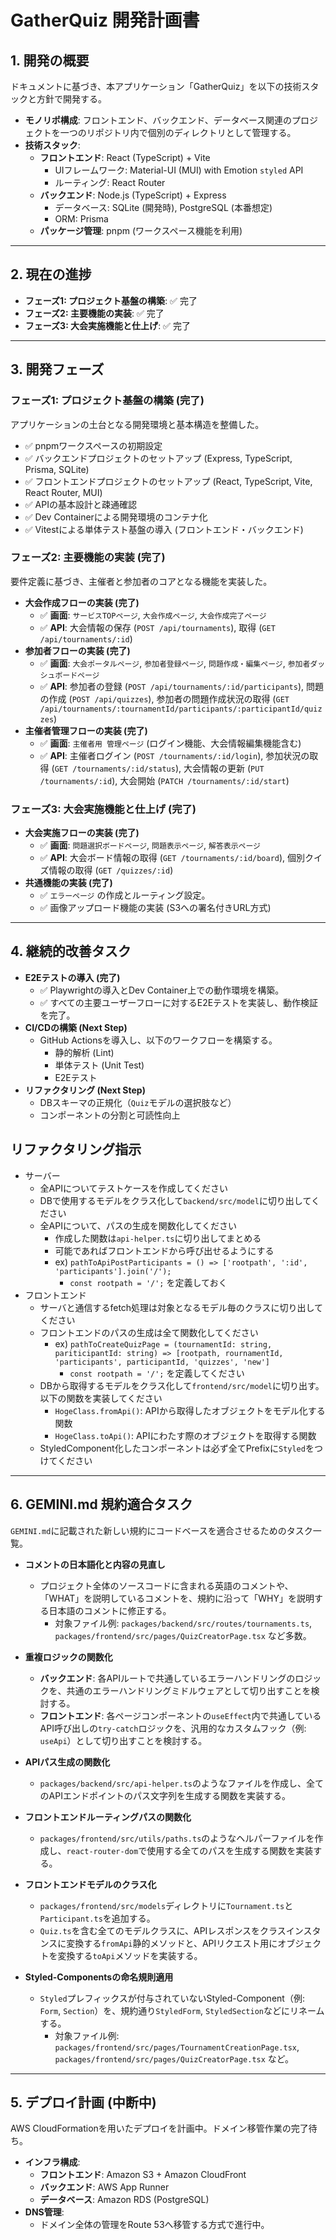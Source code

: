 # GatherQuiz 開発計画書

## 1. 開発の概要

ドキュメントに基づき、本アプリケーション「GatherQuiz」を以下の技術スタックと方針で開発する。

- **モノリポ構成**: フロントエンド、バックエンド、データベース関連のプロジェクトを一つのリポジトリ内で個別のディレクトリとして管理する。
- **技術スタック**:
    - **フロントエンド**: React (TypeScript) + Vite
        - UIフレームワーク: Material-UI (MUI) with Emotion `styled` API
        - ルーティング: React Router
    - **バックエンド**: Node.js (TypeScript) + Express
        - データベース: SQLite (開発時), PostgreSQL (本番想定)
        - ORM: Prisma
    - **パッケージ管理**: pnpm (ワークスペース機能を利用)

---

## 2. 現在の進捗

- **フェーズ1: プロジェクト基盤の構築**: ✅ 完了
- **フェーズ2: 主要機能の実装**: ✅ 完了
- **フェーズ3: 大会実施機能と仕上げ**: ✅ 完了

---

## 3. 開発フェーズ

### フェーズ1: プロジェクト基盤の構築 (完了)

アプリケーションの土台となる開発環境と基本構造を整備した。

- ✅ pnpmワークスペースの初期設定
- ✅ バックエンドプロジェクトのセットアップ (Express, TypeScript, Prisma, SQLite)
- ✅ フロントエンドプロジェクトのセットアップ (React, TypeScript, Vite, React Router, MUI)
- ✅ APIの基本設計と疎通確認
- ✅ Dev Containerによる開発環境のコンテナ化
- ✅ Vitestによる単体テスト基盤の導入 (フロントエンド・バックエンド)

### フェーズ2: 主要機能の実装 (完了)

要件定義に基づき、主催者と参加者のコアとなる機能を実装した。

- **大会作成フローの実装 (完了)**
    - ✅ **画面**: `サービスTOPページ`, `大会作成ページ`, `大会作成完了ページ`
    - ✅ **API**: 大会情報の保存 (`POST /api/tournaments`), 取得 (`GET /api/tournaments/:id`)
- **参加者フローの実装 (完了)**
    - ✅ **画面**: `大会ポータルページ`, `参加者登録ページ`, `問題作成・編集ページ`, `参加者ダッシュボードページ`
    - ✅ **API**: 参加者の登録 (`POST /api/tournaments/:id/participants`), 問題の作成 (`POST /api/quizzes`), 参加者の問題作成状況の取得 (`GET /api/tournaments/:tournamentId/participants/:participantId/quizzes`)
- **主催者管理フローの実装 (完了)**
    - ✅ **画面**: `主催者用 管理ページ` (ログイン機能、大会情報編集機能含む)
    - ✅ **API**: 主催者ログイン (`POST /tournaments/:id/login`), 参加状況の取得 (`GET /tournaments/:id/status`), 大会情報の更新 (`PUT /tournaments/:id`), 大会開始 (`PATCH /tournaments/:id/start`)

### フェーズ3: 大会実施機能と仕上げ (完了)

- **大会実施フローの実装 (完了)**
    - ✅ **画面**: `問題選択ボードページ`, `問題表示ページ`, `解答表示ページ`
    - ✅ **API**: 大会ボード情報の取得 (`GET /tournaments/:id/board`), 個別クイズ情報の取得 (`GET /quizzes/:id`)
- **共通機能の実装 (完了)**
    - ✅ `エラーページ` の作成とルーティング設定。
    - ✅ 画像アップロード機能の実装 (S3への署名付きURL方式)

---

## 4. 継続的改善タスク

- **E2Eテストの導入 (完了)**
    - ✅ Playwrightの導入とDev Container上での動作環境を構築。
    - ✅ すべての主要ユーザーフローに対するE2Eテストを実装し、動作検証を完了。
- **CI/CDの構築 (Next Step)**
    - GitHub Actionsを導入し、以下のワークフローを構築する。
        - 静的解析 (Lint)
        - 単体テスト (Unit Test)
        - E2Eテスト
- **リファクタリング (Next Step)**
    - DBスキーマの正規化（`Quiz`モデルの選択肢など）
    - コンポーネントの分割と可読性向上

## リファクタリング指示

- サーバー
  - 全APIについてテストケースを作成してください
  - DBで使用するモデルをクラス化して`backend/src/model`に切り出してください
  - 全APIについて、パスの生成を関数化してください
    - 作成した関数は`api-helper.ts`に切り出してまとめる
    - 可能であればフロントエンドから呼び出せるようにする
    - ex) `pathToApiPostParticipants = () => ['rootpath', ':id', 'participants'].join('/');`
      - `const rootpath = '/';` を定義しておく
- フロントエンド
  - サーバと通信するfetch処理は対象となるモデル毎のクラスに切り出してください
  - フロントエンドのパスの生成は全て関数化してください
    - ex) `pathToCreateQuizPage = (tournamentId: string, pariticipantId: string) => [rootpath, rournamentId, 'participants', participantId, 'quizzes', 'new']`
      - `const rootpath = '/';` を定義してください
  - DBから取得するモデルをクラス化して`frontend/src/model`に切り出す。以下の関数を実装してください
    - `HogeClass.fromApi()`: APIから取得したオブジェクトをモデル化する関数
    - `HogeClass.toApi()`: APIにわたす際のオブジェクトを取得する関数
  - StyledComponent化したコンポーネントは必ず全てPrefixに`Styled`をつけてください

---

## 6. GEMINI.md 規約適合タスク

`GEMINI.md`に記載された新しい規約にコードベースを適合させるためのタスク一覧。

- **コメントの日本語化と内容の見直し**
  - プロジェクト全体のソースコードに含まれる英語のコメントや、「WHAT」を説明しているコメントを、規約に沿って「WHY」を説明する日本語のコメントに修正する。
    - 対象ファイル例: `packages/backend/src/routes/tournaments.ts`, `packages/frontend/src/pages/QuizCreatorPage.tsx` など多数。

- **重複ロジックの関数化**
  - **バックエンド**: 各APIルートで共通しているエラーハンドリングのロジックを、共通のエラーハンドリングミドルウェアとして切り出すことを検討する。
  - **フロントエンド**: 各ページコンポーネントの`useEffect`内で共通しているAPI呼び出しの`try-catch`ロジックを、汎用的なカスタムフック（例: `useApi`）として切り出すことを検討する。

- **APIパス生成の関数化**
  - `packages/backend/src/api-helper.ts`のようなファイルを作成し、全てのAPIエンドポイントのパス文字列を生成する関数を実装する。

- **フロントエンドルーティングパスの関数化**
  - `packages/frontend/src/utils/paths.ts`のようなヘルパーファイルを作成し、`react-router-dom`で使用する全てのパスを生成する関数を実装する。

- **フロントエンドモデルのクラス化**
  - `packages/frontend/src/models`ディレクトリに`Tournament.ts`と`Participant.ts`を追加する。
  - `Quiz.ts`を含む全てのモデルクラスに、APIレスポンスをクラスインスタンスに変換する`fromApi`静的メソッドと、APIリクエスト用にオブジェクトを変換する`toApi`メソッドを実装する。

- **Styled-Componentsの命名規則適用**
  - `Styled`プレフィックスが付与されていないStyled-Component（例: `Form`, `Section`）を、規約通り`StyledForm`, `StyledSection`などにリネームする。
    - 対象ファイル例: `packages/frontend/src/pages/TournamentCreationPage.tsx`, `packages/frontend/src/pages/QuizCreatorPage.tsx` など。

---

## 5. デプロイ計画 (中断中)

AWS CloudFormationを用いたデプロイを計画中。ドメイン移管作業の完了待ち。

- **インフラ構成**:
    - **フロントエンド**: Amazon S3 + Amazon CloudFront
    - **バックエンド**: AWS App Runner
    - **データベース**: Amazon RDS (PostgreSQL)
- **DNS管理**:
    - ドメイン全体の管理をRoute 53へ移管する方式で進行中。